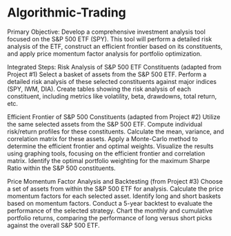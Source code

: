 # Algorithmic-Trading

Primary Objective: Develop a comprehensive investment analysis tool focused on the S&P 500 ETF (SPY). This tool will perform a detailed risk analysis of the ETF, construct an efficient frontier based on its constituents, and apply price momentum factor analysis for portfolio optimization.

Integrated Steps:
    Risk Analysis of S&P 500 ETF Constituents (adapted from Project #1)
        Select a basket of assets from the S&P 500 ETF.
        Perform a detailed risk analysis of these selected constituents against major indices (SPY, IWM, DIA).
        Create tables showing the risk analysis of each constituent, including metrics like volatility, beta, drawdowns, total return, etc.

  Efficient Frontier of S&P 500 Constituents (adapted from Project #2)
        Utilize the same selected assets from the S&P 500 ETF.
        Compute individual risk/return profiles for these constituents.
        Calculate the mean, variance, and correlation matrix for these assets.
        Apply a Monte-Carlo method to determine the efficient frontier and optimal weights.
        Visualize the results using graphing tools, focusing on the efficient frontier and correlation matrix.
        Identify the optimal portfolio weighting for the maximum Sharpe Ratio within the S&P 500 constituents.

  Price Momentum Factor Analysis and Backtesting (from Project #3)
        Choose a set of assets from within the S&P 500 ETF for analysis.
        Calculate the price momentum factors for each selected asset.
        Identify long and short baskets based on momentum factors.
        Conduct a 5-year backtest to evaluate the performance of the selected strategy.
        Chart the monthly and cumulative portfolio returns, comparing the performance of long versus short picks against the overall S&P 500 ETF.
